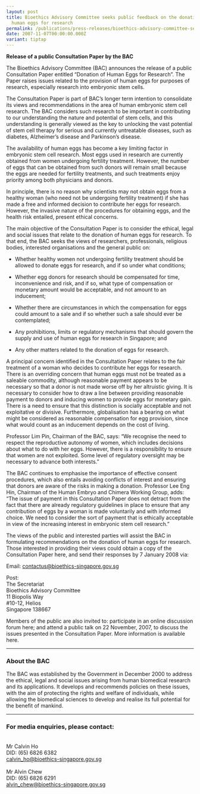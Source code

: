 ```yaml
---
layout: post
title: Bioethics Advisory Committee seeks public feedback on the donation of
  human eggs for research
permalink: /publications/press-releases/bioethics-advisory-committee-seeks-public-feedback-on-the-donation-of-human-eggs-for-research/
date: 2007-11-07T00:00:00.000Z
variant: tiptap
---
```

<p><strong>Release of a public Consultation Paper by the BAC</strong>
</p>
<p>The Bioethics Advisory Committee (BAC) announces the release of a public
Consultation Paper entitled “Donation of Human Eggs for Research”. The
Paper raises issues related to the provision of human eggs for purposes
of research, especially research into embryonic stem cells.</p>
<p>The Consultation Paper is part of BAC’s longer term intention to consolidate
its views and recommendations in the area of human embryonic stem cell
research. The BAC considers such research to be important in contributing
to our understanding the nature and potential of stem cells, and this understanding
is generally viewed as the key to unlocking the vast potential of stem
cell therapy for serious and currently untreatable diseases, such as diabetes,
Alzheimer’s disease and Parkinson’s disease.</p>
<p>The availability of human eggs has become a key limiting factor in embryonic
stem cell research. Most eggs used in research are currently obtained from
women undergoing fertility treatment. However, the number of eggs that
can be obtained from such donors will remain small because the eggs are
needed for fertility treatments, and such treatments enjoy priority among
both physicians and donors.</p>
<p>In principle, there is no reason why scientists may not obtain eggs from
a healthy woman (who need not be undergoing fertility treatment) if she
has made a free and informed decision to contribute her eggs for research.
However, the invasive nature of the procedures for obtaining eggs, and
the health risk entailed, present ethical concerns.</p>
<p>The main objective of the Consultation Paper is to consider the ethical,
legal and social issues that relate to the donation of human eggs for research.
To that end, the BAC seeks the views of researchers, professionals, religious
bodies, interested organisations and the general public on:</p>
<ul data-tight="true" class="tight">
<li>
<p>Whether healthy women not undergoing fertility treatment should be allowed
to donate eggs for research, and if so under what conditions;</p>
</li>
<li>
<p>Whether egg donors for research should be compensated for time, inconvenience
and risk, and if so, what type of compensation or monetary amount would
be acceptable, and not amount to an inducement;</p>
</li>
<li>
<p>Whether there are circumstances in which the compensation for eggs could
amount to a sale and if so whether such a sale should ever be contemplated;</p>
</li>
<li>
<p>Any prohibitions, limits or regulatory mechanisms that should govern the
supply and use of human eggs for research in Singapore; and</p>
</li>
<li>
<p>Any other matters related to the donation of eggs for research.</p>
</li>
</ul>
<p>A principal concern identified in the Consultation Paper relates to the
fair treatment of a woman who decides to contribute her eggs for research.
There is an overriding concern that human eggs must not be treated as a
saleable commodity, although reasonable payment appears to be necessary
so that a donor is not made worse off by her altruistic giving. It is necessary
to consider how to draw a line between providing reasonable payment to
donors and inducing women to provide eggs for monetary gain. There is a
need to ensure that this distinction is socially acceptable and not exploitative
or divisive. Furthermore, globalisation has a bearing on what might be
considered as reasonable compensation for egg provision, since what would
count as an inducement depends on the cost of living.</p>
<p>Professor Lim Pin, Chairman of the BAC, says: “We recognise the need to
respect the reproductive autonomy of women, which includes decisions about
what to do with her eggs. However, there is a responsibility to ensure
that women are not exploited. Some level of regulatory oversight may be
necessary to advance both interests.”</p>
<p>The BAC continues to emphasise the importance of effective consent procedures,
which also entails avoiding conflicts of interest and ensuring that donors
are aware of the risks in making a donation. Professor Lee Eng Hin, Chairman
of the Human Embryo and Chimera Working Group, adds: “The issue of payment
in this Consultation Paper does not detract from the fact that there are
already regulatory guidelines in place to ensure that any contribution
of eggs by a woman is made voluntarily and with informed choice. We need
to consider the sort of payment that is ethically acceptable in view of
the increasing interest in embryonic stem cell research.”</p>
<p>The views of the public and interested parties will assist the BAC in
formulating recommendations on the donation of human eggs for research.
Those interested in providing their views could obtain a copy of the Consultation
Paper here, and send their responses by 7 January 2008 via:</p>
<p>Email: <a href="mailto:contactus@bioethics-singapore.gov.sg" rel="noopener noreferrer nofollow" target="_blank">contactus@bioethics-singapore.gov.sg</a>
</p>
<p>Post:
<br>The Secretariat
<br>Bioethics Advisory Committee
<br>11 Biopolis Way
<br>#10-12, Helios
<br>Singapore 138667</p>
<p>Members of the public are also invited to: participate in an online discussion
forum here; and attend a public talk on 22 November, 2007, to discuss the
issues presented in the Consultation Paper. More information is available
here.</p>
<hr>
<h3><strong>About the BAC</strong></h3>
<p>The BAC was established by the Government in December 2000 to address
the ethical, legal and social issues arising from human biomedical research
and its applications. It develops and recommends policies on these issues,
with the aim of protecting the rights and welfare of individuals, while
allowing the biomedical sciences to develop and realise its full potential
for the benefit of mankind.</p>
<hr>
<h3><strong>For media enquiries, please contact:</strong></h3>
<p>
<br>Mr Calvin Ho
<br>DID: (65) 6826 6382
<br><a href="mailto:calvin_ho@bioethics-singapore.gov.sg" rel="noopener noreferrer nofollow" target="_blank">calvin_ho@bioethics-singapore.gov.sg</a>
<br>
<br>Mr Alvin Chew
<br>DID: (65) 6826 6291
<br><a href="mailto:alvin_chew@bioethics-singapore.gov.sg" rel="noopener noreferrer nofollow" target="_blank">alvin_chew@bioethics-singapore.gov.sg</a>
</p>